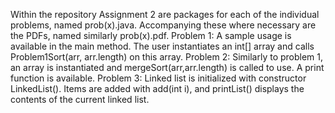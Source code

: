 Within the repository Assignment 2 are packages for each of the individual problems, named prob(x).java. Accompanying these where necessary are the PDFs, named similarly prob(x).pdf.
Problem 1: A sample usage is available in the main method. The user instantiates an int[] array and calls Problem1Sort(arr, arr.length) on this array.
Problem 2: Similarly to problem 1, an array is instantiated and mergeSort(arr,arr.length) is called to use. A print function is available.
Problem 3: Linked list is initialized with constructor LinkedList(). Items are added with add(int i), and printList() displays the contents of the current linked list.
